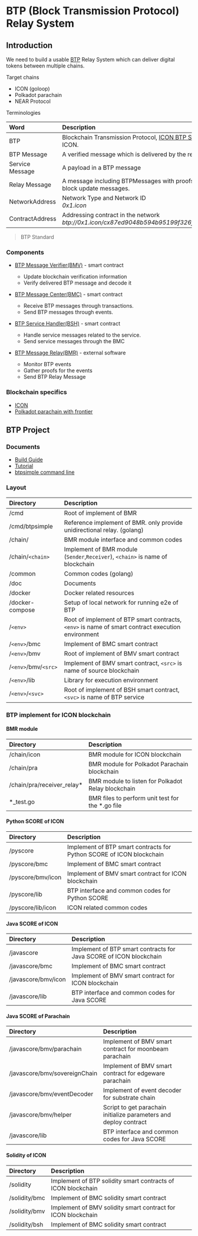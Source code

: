 # BTP (Block Transmission Protocol) Relay System

## Introduction

We need to build a usable [BTP](doc/btp.md) Relay System which can deliver digital tokens between multiple chains.

Target chains
* ICON (goloop)
* Polkadot parachain
* NEAR Protocol

Terminologies

| Word            | Description                                                                                            |
|:----------------|:-------------------------------------------------------------------------------------------------------|
| BTP             | Blockchain Transmission Protocol, [ICON BTP Standard](https://github.com/icon-project/IIPs/blob/master/IIPS/iip-25.md) defined by ICON. |
| BTP Message     | A verified message which is delivered by the relay                                                     |
| Service Message | A payload in a BTP message                                                                             |
| Relay Message   | A message including BTPMessages with proofs for that, and other block update messages.                 |
| NetworkAddress  | Network Type and Network ID <br/> *0x1.icon*                                      |
| ContractAddress | Addressing contract in the network <br/> *btp://0x1.icon/cx87ed9048b594b95199f326fc76e76a9d33dd665b* |

> BTP Standard

### Components

* [BTP Message Verifier(BMV)](doc/bmc.md) - smart contract
  - Update blockchain verification information
  - Verify delivered BTP message and decode it

* [BTP Message Center(BMC)](doc/bmv.md) - smart contract
  - Receive BTP messages through transactions.
  - Send BTP messages through events.

* [BTP Service Handler(BSH)](doc/bsh.md) - smart contract
  - Handle service messages related to the service.
  - Send service messages through the BMC

* [BTP Message Relay(BMR)](doc/bmr.md) - external software
  - Monitor BTP events
  - Gather proofs for the events
  - Send BTP Relay Message

### Blockchain specifics

* [ICON](doc/icon.md)
* [Polkadot parachain with frontier](doc/polkadot_parachain_with_frontier.md)

## BTP Project

### Documents

* [Build Guide](doc/build.md)
* [Tutorial](doc/tutorial.md)
* [btpsimple command line](doc/btpsimple_cli.md)

### Layout

| Directory                | Description  |
|:--------------------|:-------|
| /cmd           |   Root of implement of BMR |
| /cmd/btpsimple           |   Reference implement of BMR. only provide unidirectional relay. (golang) |
| /chain/   |   BMR module interface and common codes |
| /chain/`<chain>`    | Implement of BMR module (`Sender`,`Receiver`), `<chain>` is name of blockchain |
| /common | Common codes (golang) |
| /doc | Documents |
| /docker | Docker related resources |
| /docker-compose | Setup of local network for running e2e of BTP |
| /`<env>` | Root of implement of BTP smart contracts, `<env>` is name of smart contract execution environment |
| /`<env>`/bmc | Implement of BMC smart contract |
| /`<env>`/bmv | Root of implement of BMV smart contract |
| /`<env>`/bmv/`<src>` | Implement of BMV smart contract, `<src>` is name of source blockchain |
| /`<env>`/lib | Library for execution environment |
| /`<env>`/`<svc>` | Root of implement of BSH smart contract, `<svc>` is name of BTP service |

### BTP implement for ICON blockchain

#### BMR module
| Directory                | Description  |
|:--------------------|:-------|
| /chain/icon    | BMR module for ICON blockchain |
| /chain/pra    | BMR module for Polkadot Parachain blockchain |
| /chain/pra/receiver_relay*    | BMR module to listen for Polkadot Relay blockchain |
| *_test.go    | BMR files to perform unit test for the *.go file |

#### Python SCORE of ICON
| Directory                | Description  |
|:--------------------|:-------|
| /pyscore | Implement of BTP smart contracts for Python SCORE of ICON blockchain |
| /pyscore/bmc | Implement of BMC smart contract |
| /pyscore/bmv/icon | Implement of BMV smart contract for ICON blockchain |
| /pyscore/lib | BTP interface and common codes for Python SCORE |
| /pyscore/lib/icon | ICON related common codes |

#### Java SCORE of ICON
| Directory                | Description  |
|:--------------------|:-------|
| /javascore | Implement of BTP smart contracts for Java SCORE of ICON blockchain |
| /javascore/bmc | Implement of BMC smart contract |
| /javascore/bmv/icon | Implement of BMV smart contract for ICON blockchain |
| /javascore/lib | BTP interface and common codes for Java SCORE |

#### Java SCORE of Parachain

| Directory                | Description  |
|:--------------------|:-------|
| /javascore/bmv/parachain | Implement of BMV smart contract for moonbeam parachain |
| /javascore/bmv/sovereignChain | Implement of BMV smart contract for edgeware parachain |
| /javascore/bmv/eventDecoder | Implement of event decoder for substrate chain |
| /javascore/bmv/helper | Script to get parachain initialize parameters and deploy contract |
| /javascore/lib | BTP interface and common codes for Java SCORE |

#### Solidity of ICON

| Directory                | Description  |
|:--------------------|:-------|
| /solidity | Implement of BTP solidity smart contracts of ICON blockchain |
| /solidity/bmc | Implement of BMC solidity smart contract |
| /solidity/bmv | Implement of BMV solidity smart contract for ICON blockchain |
| /solidity/bsh | Implement of BMC solidity smart contract |
